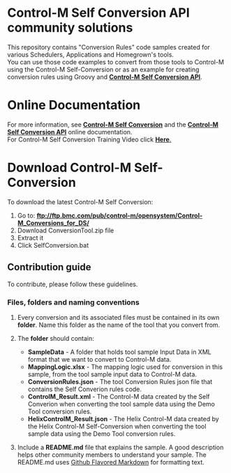 # Control-M Self Conversion API community solutions  
This repository contains "Conversion Rules" code samples created for various Schedulers, Applications and Homegrown's tools.  
You can use those code examples to convert from those tools to Control-M using the Control-M Self-Conversion or as an example
for creating conversion rules using Groovy and  [**Control-M Self Conversion API**](https://docs.bmc.com/docs/ctmselfconv/control-m-self-conversion-api-814570051.html). 
# Online Documentation
For more information, see [**Control-M Self Conversion**](https://docs.bmc.com/docs/ctmselfconv/control-m-self-conversion-817142681.html) and the [**Control-M Self Conversion API**](https://docs.bmc.com/docs/ctmselfconv/control-m-self-conversion-api-814570051.html) online documentation.<br>
For Control-M Self Conversion Training Video click [**Here**.](https://www.youtube.com/watch?v=2MrFcahMhH0)
# Download Control-M Self-Conversion
To download the latest Control-M  Self Conversion:
  1) Go to: **ftp://ftp.bmc.com/pub/control-m/opensystem/Control-M_Conversions_for_DS/**
  2) Download ConversionTool.zip file
  3) Extract it
  4) Click SelfConversion.bat

## Contribution guide
To contribute, please follow these guidelines.

### Files, folders and naming conventions
1. Every conversion and its associated files must be contained in its own **folder**. Name this folder as the name of the tool that you convert from.
2. The __folder__ should contain:
   * __SampleData__ - A folder that holds tool sample Input Data in XML format that we want to convert to Control-M data.
   * __MappingLogic.xlsx__ - The mapping logic used for conversion in this sample, from the  tool sample input data to Control-M data.
   * __ConversionRules.json__ - The tool Conversion Rules json file that contains the Self Converion rules code.
   * __ControlM_Result.xml__ - The Control-M data created by the Self Converion when converting the tool sample data using the Demo Tool conversion rules.
   * __HelixControlM_Result.json__ - The Helix Control-M data created by the Helix Control-M Self-Conversion when converting the tool sample data using the Demo Tool conversion rules. 

3. Include a **README.md** file that explains the sample. A good description helps other community members to understand your sample. The README.md uses [Github Flavored Markdown](https://guides.github.com/features/mastering-markdown/) for formatting text.
